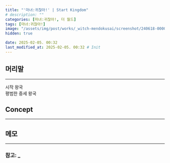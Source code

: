 ```yaml
---
title: "'마녀:귀찮아!' | Start Kingdom"
# description: ""
categories: [마녀:귀찮아!, 더 월드]
tags: [마녀:귀찮아!]
image: "/assets/img/post/works/_witch-mendokusai/screenshot/240618-000000.png"
hidden: true

date: 2025-02-05. 00:32
last_modified_at: 2025-02-05. 00:32 # Init
---
```


## 머리말

---

시작 왕국  
평범한 중세 왕국  

## Concept

---

## 메모

---

### 참고: _
